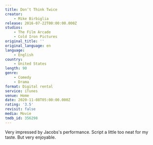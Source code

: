 ```yaml
---
title: Don’t Think Twice
creator:
    - Mike Birbiglia
release: 2016-07-22T00:00:00.000Z
studios:
    - The Film Arcade
    - Cold Iron Pictures
original_title: ''
original_language: en
language:
    - English
country:
    - United States
length: 90
genre:
    - Comedy
    - Drama
format: Digital rental
service: iTunes
venue: Home
date: 2020-11-08T05:00:00.000Z
rating: '3.5'
revisit: false
media: Movie
tmdb_id: 356298
---
```


Very impressed by Jacobs's performance. Script a little too neat for my taste. But very enjoyable.
